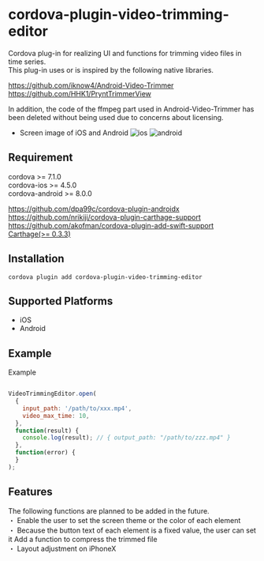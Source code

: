 # cordova-plugin-video-trimming-editor
Cordova plug-in for realizing UI and functions for trimming video files in time series.  
This plug-in uses or is inspired by the following native libraries.  

https://github.com/iknow4/Android-Video-Trimmer  
https://github.com/HHK1/PryntTrimmerView  

In addition, the code of the ffmpeg part used in Android-Video-Trimmer has been deleted without being used due to concerns about licensing.  

* Screen image of iOS and Android
![ios](https://user-images.githubusercontent.com/4780752/63224897-d8d56700-c205-11e9-8756-0d17b3ca4b3e.png)
![android](https://user-images.githubusercontent.com/4780752/63224898-d96dfd80-c205-11e9-808c-2d6e0e2decbc.png)

## Requirement
cordova >= 7.1.0  
cordova-ios >= 4.5.0  
cordova-android >= 8.0.0  

https://github.com/dpa99c/cordova-plugin-androidx  
https://github.com/nrikiji/cordova-plugin-carthage-support  
https://github.com/akofman/cordova-plugin-add-swift-support  
[Carthage(>= 0.3.3)](https://github.com/Carthage/Carthage)  


## Installation
```
cordova plugin add cordova-plugin-video-trimming-editor
```

## Supported Platforms
- iOS  
- Android  

## Example

Example
```js

VideoTrimmingEditor.open(
  {
    input_path: '/path/to/xxx.mp4',
    video_max_time: 10,
  },
  function(result) {
    console.log(result); // { output_path: "/path/to/zzz.mp4" }
  },
  function(error) {
  }
);
```

## Features
The following functions are planned to be added in the future.  
・ Enable the user to set the screen theme or the color of each element  
・ Because the button text of each element is a fixed value, the user can set it Add a function to compress the trimmed file  
・ Layout adjustment on iPhoneX  


